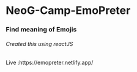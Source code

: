 # NeoG-Camp-EmoPreter
<h3>Find meaning of Emojis</h3>
<h6>Created this using reactJS</h6>
Live :https://emopreter.netlify.app/
